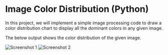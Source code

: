 # Image Color Distribution (Python)

In this project, we will implement a simple image processing code to draw a color distribution chart to display
all the dominant colors in any given image.

The below output shows the color distribution of the given image.

![Screenshot 1](https://imgur.com/a/E45SNLG.JPG)
![Screenshot 2](https://imgur.com/a/E45SNLG.JPG)
